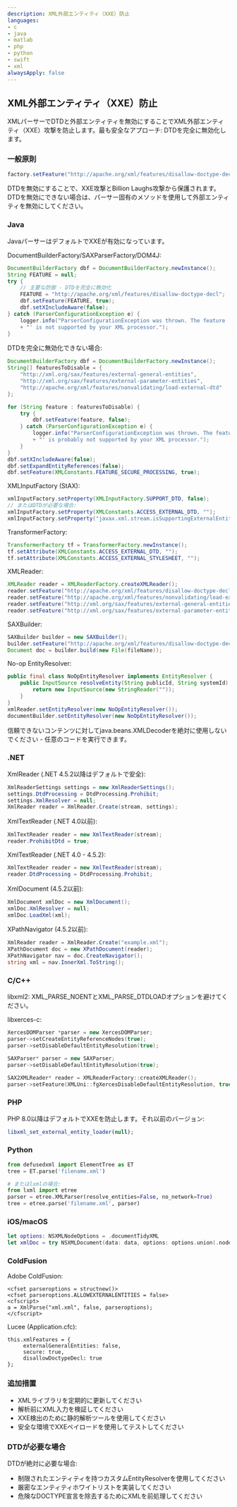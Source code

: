 ```yaml
---
description: XML外部エンティティ（XXE）防止
languages:
- c
- java
- matlab
- php
- python
- swift
- xml
alwaysApply: false
---
```


## XML外部エンティティ（XXE）防止

XMLパーサーでDTDと外部エンティティを無効にすることでXML外部エンティティ（XXE）攻撃を防止します。最も安全なアプローチ: DTDを完全に無効化します。

### 一般原則

```java
factory.setFeature("http://apache.org/xml/features/disallow-doctype-decl", true);
```

DTDを無効にすることで、XXE攻撃とBillion Laughs攻撃から保護されます。DTDを無効にできない場合は、パーサー固有のメソッドを使用して外部エンティティを無効にしてください。

### Java

JavaパーサーはデフォルトでXXEが有効になっています。

DocumentBuilderFactory/SAXParserFactory/DOM4J:

```java
DocumentBuilderFactory dbf = DocumentBuilderFactory.newInstance();
String FEATURE = null;
try {
    // 主要な防御 - DTDを完全に無効化
    FEATURE = "http://apache.org/xml/features/disallow-doctype-decl";
    dbf.setFeature(FEATURE, true);
    dbf.setXIncludeAware(false);
} catch (ParserConfigurationException e) {
    logger.info("ParserConfigurationException was thrown. The feature '" + FEATURE
    + "' is not supported by your XML processor.");
}
```

DTDを完全に無効化できない場合:

```java
DocumentBuilderFactory dbf = DocumentBuilderFactory.newInstance();
String[] featuresToDisable = {
    "http://xml.org/sax/features/external-general-entities",
    "http://xml.org/sax/features/external-parameter-entities",
    "http://apache.org/xml/features/nonvalidating/load-external-dtd"
};

for (String feature : featuresToDisable) {
    try {
        dbf.setFeature(feature, false);
    } catch (ParserConfigurationException e) {
        logger.info("ParserConfigurationException was thrown. The feature '" + feature
        + "' is probably not supported by your XML processor.");
    }
}
dbf.setXIncludeAware(false);
dbf.setExpandEntityReferences(false);
dbf.setFeature(XMLConstants.FEATURE_SECURE_PROCESSING, true);
```

XMLInputFactory (StAX):
```java
xmlInputFactory.setProperty(XMLInputFactory.SUPPORT_DTD, false);
// またはDTDが必要な場合:
xmlInputFactory.setProperty(XMLConstants.ACCESS_EXTERNAL_DTD, "");
xmlInputFactory.setProperty("javax.xml.stream.isSupportingExternalEntities", false);
```

TransformerFactory:
```java
TransformerFactory tf = TransformerFactory.newInstance();
tf.setAttribute(XMLConstants.ACCESS_EXTERNAL_DTD, "");
tf.setAttribute(XMLConstants.ACCESS_EXTERNAL_STYLESHEET, "");
```

XMLReader:
```java
XMLReader reader = XMLReaderFactory.createXMLReader();
reader.setFeature("http://apache.org/xml/features/disallow-doctype-decl", true);
reader.setFeature("http://apache.org/xml/features/nonvalidating/load-external-dtd", false);
reader.setFeature("http://xml.org/sax/features/external-general-entities", false);
reader.setFeature("http://xml.org/sax/features/external-parameter-entities", false);
```

SAXBuilder:
```java
SAXBuilder builder = new SAXBuilder();
builder.setFeature("http://apache.org/xml/features/disallow-doctype-decl",true);
Document doc = builder.build(new File(fileName));
```

No-op EntityResolver:
```java
public final class NoOpEntityResolver implements EntityResolver {
    public InputSource resolveEntity(String publicId, String systemId) {
        return new InputSource(new StringReader(""));
    }
}
xmlReader.setEntityResolver(new NoOpEntityResolver());
documentBuilder.setEntityResolver(new NoOpEntityResolver());
```

信頼できないコンテンツに対してjava.beans.XMLDecoderを絶対に使用しないでください - 任意のコードを実行できます。

### .NET

XmlReader (.NET 4.5.2以降はデフォルトで安全):
```csharp
XmlReaderSettings settings = new XmlReaderSettings();
settings.DtdProcessing = DtdProcessing.Prohibit;
settings.XmlResolver = null;
XmlReader reader = XmlReader.Create(stream, settings);
```

XmlTextReader (.NET 4.0以前):
```csharp
XmlTextReader reader = new XmlTextReader(stream);
reader.ProhibitDtd = true;
```

XmlTextReader (.NET 4.0 - 4.5.2):
```csharp
XmlTextReader reader = new XmlTextReader(stream);
reader.DtdProcessing = DtdProcessing.Prohibit;
```

XmlDocument (4.5.2以前):
```csharp
XmlDocument xmlDoc = new XmlDocument();
xmlDoc.XmlResolver = null;
xmlDoc.LoadXml(xml);
```

XPathNavigator (4.5.2以前):
```csharp
XmlReader reader = XmlReader.Create("example.xml");
XPathDocument doc = new XPathDocument(reader);
XPathNavigator nav = doc.CreateNavigator();
string xml = nav.InnerXml.ToString();
```

### C/C++

libxml2: XML_PARSE_NOENTとXML_PARSE_DTDLOADオプションを避けてください。

libxerces-c:
```cpp
XercesDOMParser *parser = new XercesDOMParser;
parser->setCreateEntityReferenceNodes(true);
parser->setDisableDefaultEntityResolution(true);

SAXParser* parser = new SAXParser;
parser->setDisableDefaultEntityResolution(true);

SAX2XMLReader* reader = XMLReaderFactory::createXMLReader();
parser->setFeature(XMLUni::fgXercesDisableDefaultEntityResolution, true);
```

### PHP

PHP 8.0以降はデフォルトでXXEを防止します。それ以前のバージョン:
```php
libxml_set_external_entity_loader(null);
```

### Python

```python
from defusedxml import ElementTree as ET
tree = ET.parse('filename.xml')

# またはlxmlの場合:
from lxml import etree
parser = etree.XMLParser(resolve_entities=False, no_network=True)
tree = etree.parse('filename.xml', parser)
```

### iOS/macOS

```swift
let options: NSXMLNodeOptions = .documentTidyXML
let xmlDoc = try NSXMLDocument(data: data, options: options.union(.nodeLoadExternalEntitiesNever))
```

### ColdFusion

Adobe ColdFusion:
```
<cfset parseroptions = structnew()>
<cfset parseroptions.ALLOWEXTERNALENTITIES = false>
<cfscript>
a = XmlParse("xml.xml", false, parseroptions);
</cfscript>
```

Lucee (Application.cfc):
```
this.xmlFeatures = {
     externalGeneralEntities: false,
     secure: true,
     disallowDoctypeDecl: true
};
```

### 追加措置

- XMLライブラリを定期的に更新してください
- 解析前にXML入力を検証してください
- XXE検出のために静的解析ツールを使用してください
- 安全な環境でXXEペイロードを使用してテストしてください

### DTDが必要な場合

DTDが絶対に必要な場合:
- 制限されたエンティティを持つカスタムEntityResolverを使用してください
- 厳密なエンティティホワイトリストを実装してください
- 危険なDOCTYPE宣言を除去するためにXMLを前処理してください
